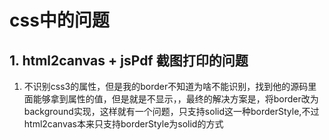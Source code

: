 # css中的问题

## 1. html2canvas + jsPdf 截图打印的问题

1. 不识别css3的属性，但是我的border不知道为啥不能识别，找到他的源码里面能够拿到属性的值，但是就是不显示，，最终的解决方案是，将border改为background实现，这样就有一个问题，只支持solid这一种borderStyle,不过html2canvas本来只支持borderStyle为solid的方式

<gitask />